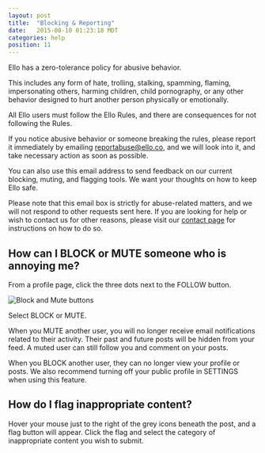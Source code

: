 ```yaml
---
layout: post
title:  "Blocking & Reporting"
date:   2015-08-10 01:23:18 MDT
categories: help
position: 11
---
```

Ello has a zero-tolerance policy for abusive behavior.

This includes any form of hate, trolling, stalking, spamming, flaming, impersonating others, harming children, child pornography, or any other behavior designed to hurt another person physically or emotionally.

All Ello users must follow the Ello Rules, and there are consequences for not following the Rules.

If you notice abusive behavior or someone breaking the rules, please report it immediately by emailing [reportabuse@ello.co](mailto:reportabuse@ello.co), and we will look into it, and take necessary action as soon as possible.

You can also use this email address to send feedback on our current blocking, muting, and flagging tools. We want your thoughts on how to keep Ello safe.

Please note that this email box is strictly for abuse-related matters, and we will not respond to other requests sent here. If you are looking for help or wish to contact us for other reasons, please visit our [contact page](/wtf/help/contact-ello/) for instructions on how to do so.

## How can I BLOCK or MUTE someone who is annoying me?

From a profile page, click the three dots next to the FOLLOW button. 

![Block and Mute buttons](http://i.imgur.com/armZsIj.png?1)

Select BLOCK or MUTE.

When you MUTE another user, you will no longer receive email notifications related to their activity. Their past and future posts will be hidden from your feed. A muted user can still follow you and comment on your posts.

When you BLOCK another user, they can no longer view your profile or posts. We also recommend turning off your public profile in SETTINGS when using this feature.

## How do I flag inappropriate content?

Hover your mouse just to the right of the grey icons beneath the post, and a flag button will appear. Click the flag and select the category of inappropriate content you wish to submit.
